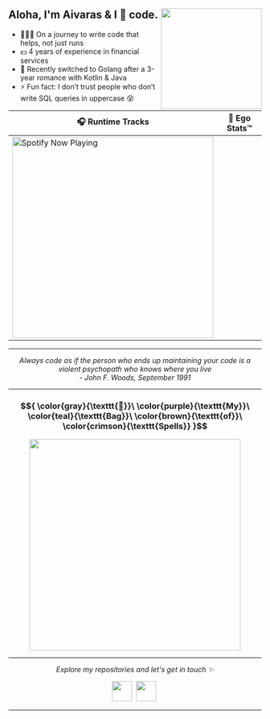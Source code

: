 ## Aloha, I'm Aivaras & I 💛 code. <img align='right' src='https://media.giphy.com/media/bcKmIWkUMCjVm/giphy.gif' width="200">
- 👨🏻‍💻 On a journey to write code that helps, not just runs
- 💵 4 years of experience in financial services
- 🌱 Recently switched to Golang after a 3-year romance with Kotlin & Java  
- ⚡ Fun fact: I don’t trust people who don’t write SQL queries in uppercase 😵

| 🎧 Runtime Tracks | 😤 Ego Stats™ |
| ------------------|---------------|
| [<img src="https://spotify-now-playing-fawn-ten.vercel.app/api/spotify?background_color=ffffff&border_color=ffffff" alt="Spotify Now Playing" width="400" />](https://open.spotify.com/user/1176596437) |<img align="right" alt="" src="https://github-readme-stats-kow05wghb-saltanovas.vercel.app/api?username=saltanovas&show_icons=true&hide_border=true&title_color=5551FF&icon_color=5551FF" /> |

<hr>

<p align="center">
  <i>Always code as if the person who ends up maintaining your code is a violent psychopath who knows where you live <br> - John F. Woods, September 1991</i>
</p>

<hr>

<h3 align="center">
  $${
    \color{gray}{\texttt{🧙}}\ 
    \color{purple}{\texttt{My}}\ 
    \color{teal}{\texttt{Bag}}\ 
    \color{brown}{\texttt{of}}\ 
    \color{crimson}{\texttt{Spells}}
  }$$
</h3>
<p align="center">
  <img height="420" width="420" src="https://skillicons.dev/icons?theme=light&i=java,kotlin,spring,ktor,go,mysql,postgres,aws,docker" />
</p>

<hr>

<p align="center">
  <i>Explore my repositories and let's get in touch ✨</i>
</p>
<p align="center">
  <a href="https://www.linkedin.com/in/aivaras-%C5%A1altanovas-b813371a3/"><img height="40" width="40" src="https://skillicons.dev/icons?theme=light&i=linkedin" /></a>&nbsp;
  <a href="mailto:zumbass@gmail.com"><img height="40" width="40" src="https://skillicons.dev/icons?theme=light&i=gmail" /></a>&nbsp;
</p>

<hr>
